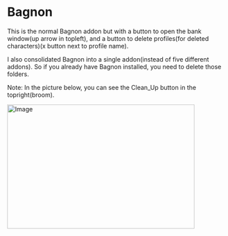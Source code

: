 # Bagnon
This is the normal Bagnon addon but with a button to open the bank window(up arrow in topleft), and a button to delete profiles(for deleted characters)(x button next to profile name).  

I also consolidated Bagnon into a single addon(instead of five different addons). So if you already have Bagnon installed, you need to delete those folders.  

Note: In the picture below, you can see the Clean_Up button in the topright(broom).

<img width="432" height="287" alt="Image" src="https://github.com/user-attachments/assets/eb2fdd3e-5a9f-488c-b066-18235ad50914" />
